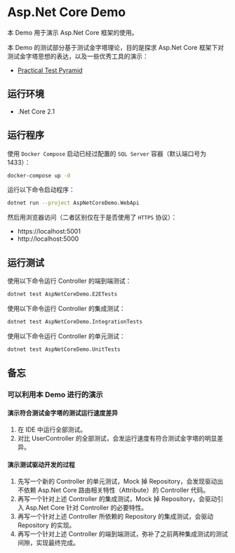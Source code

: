 # Asp.Net Core Demo

本 Demo 用于演示 Asp.Net Core 框架的使用。

本 Demo 的测试部分基于测试金字塔理论，目的是探求 Asp.Net Core 框架下对测试金字塔思想的表达，以及一些优秀工具的演示：

- [Practical Test Pyramid](https://martinfowler.com/articles/practical-test-pyramid.html)

## 运行环境

- .Net Core 2.1

## 运行程序

使用 `Docker Compose` 启动已经过配置的 `SQL Server` 容器（默认端口号为 1433）：

```bash
docker-compose up -d
```

运行以下命令启动程序：

```bash
dotnet run --project AspNetCoreDemo.WebApi
```

然后用浏览器访问（二者区别仅在于是否使用了 `HTTPS` 协议）：

- https://localhost:5001
- http://localhost:5000

## 运行测试

使用以下命令运行 Controller 的端到端测试：

```bash
dotnet test AspNetCoreDemo.E2ETests
```

使用以下命令运行 Controller 的集成测试：

```bash
dotnet test AspNetCoreDemo.IntegrationTests
```

使用以下命令运行 Controller 的单元测试：

```bash
dotnet test AspNetCoreDemo.UnitTests
```

## 备忘

### 可以利用本 Demo 进行的演示

#### 演示符合测试金字塔的测试运行速度差异

1. 在 IDE 中运行全部测试。
2. 对比 UserController 的全部测试，会发运行速度有符合测试金字塔的明显差异。

#### 演示测试驱动开发的过程

1. 先写一个新的 Controller 的单元测试，Mock 掉 Repository，会发现驱动出不依赖 Asp.Net Core 路由相关特性（Attribute）的 Controller 代码。
2. 再写一个针对上述 Controller 的集成测试，Mock 掉 Repository，会驱动引入 Asp.Net Core 针对 Controller 的必要特性。
3. 再写一个针对上述 Controller 所依赖的 Repository 的集成测试，会驱动 Repository 的实现。
4. 再写一个针对上述 Controller 的端到端测试，弥补了之前两种集成测试的测试间隙，实现最终完成。